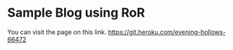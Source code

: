 # Sample Blog using RoR

You can visit the page on this link. https://git.heroku.com/evening-hollows-66472
